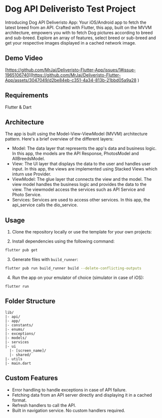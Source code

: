 # Dog API Deliveristo Test Project

Introducing Dog API Deliveristo App: Your iOS/Android app to fetch the latest breed from an API. Crafted with Flutter, this app, built on the MVVM architecture, empowers you with to fetch Dog pictures according to breed and sub-breed. Explore an array of features, select breed or sub-breed and get your respective images displayed in a cached network image.

## Demo Video
[https://github.com/MrJai/Deliveristo-Flutter-App/issues/1#issue-1965106740](https://github.com/MrJai/Deliveristo-Flutter-App/assets/3047049/d2be84eb-c351-4a34-813b-21bbd05a9a28
)

## Requirements
Flutter & Dart

## Architecture

The app is built using the Model-View-ViewModel (MVVM) architecture pattern. Here's a brief overview of the different layers:

- Model: The data layer that represents the app's data and business logic. In this app, the models are the API Response, PhotosModel and AllBreedsModel.
- View: The UI layer that displays the data to the user and handles user input. In this app, the views are implemented using Stacked Views which inturn use Provider.
- ViewModel: The glue layer that connects the view and the model. The view model handles the business logic and provides the data to the view. The viewmodel access the services such as API Service and Photo Service.
- Services: Services are used to access other services. In this app, the api_service calls the dio_service.


## Usage

1. Clone the repository locally or use the template for your own projects:

2. Install dependencies using the following command:

```bash
flutter pub get
```

3. Generate files with `build_runner`:

```bash
flutter pub run build_runner build --delete-conflicting-outputs
```

4. Run the app on your emulator of choice (simulator in case of iOS):

```
flutter run
```

## Folder Structure

```
lib/
|- api/
|- app/
|- constants/
|- enums/
|- exceptions/
|- models/
|- services
|- ui
  |- [screen_name]/
  |- shared/
|- utils
|- main.dart
```


## Custom Features
- Error handling to handle exceptions in case of API failure.
- Fetching data from an API server directly and displaying it in a cached format.
- Refresh handlers to call the API.
- Built in navigation service. No custom handlers required.
